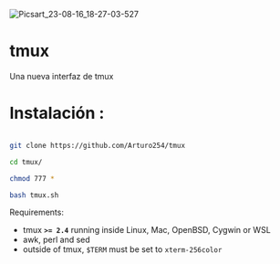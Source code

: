 ![Picsart_23-08-16_18-27-03-527](https://github.com/Arturo254/tmux/assets/87346871/94cf0215-a658-4062-8d9e-0e5820f9e2ef)

# tmux
Una nueva interfaz de tmux

# Instalación :

```bash

git clone https://github.com/Arturo254/tmux

cd tmux/

chmod 777 *

bash tmux.sh

```

Requirements:

  - tmux **`>= 2.4`** running inside Linux, Mac, OpenBSD, Cygwin or WSL
  - awk, perl and sed
  - outside of tmux, `$TERM` must be set to `xterm-256color`

